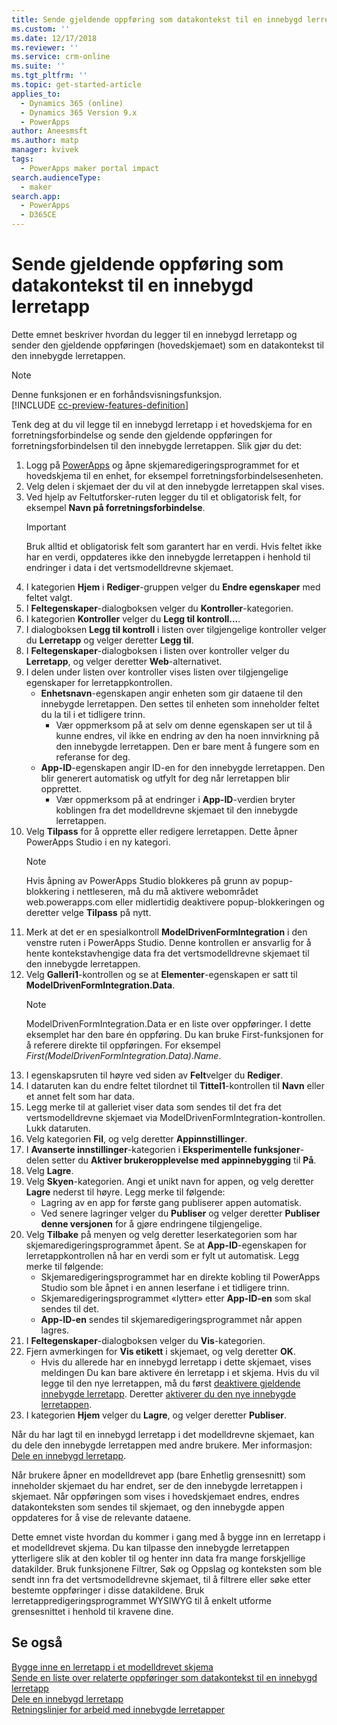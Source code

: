 ```yaml
---
title: Sende gjeldende oppføring som datakontekst til en innebygd lerretapp | MicrosoftDocs
ms.custom: ''
ms.date: 12/17/2018
ms.reviewer: ''
ms.service: crm-online
ms.suite: ''
ms.tgt_pltfrm: ''
ms.topic: get-started-article
applies_to:
  - Dynamics 365 (online)
  - Dynamics 365 Version 9.x
  - PowerApps
author: Aneesmsft
ms.author: matp
manager: kvivek
tags:
  - PowerApps maker portal impact
search.audienceType:
  - maker
search.app:
  - PowerApps
  - D365CE
---
```


# <a name="pass-the-current-record-as-data-context-to-an-embedded-canvas-app"></a>Sende gjeldende oppføring som datakontekst til en innebygd lerretapp
Dette emnet beskriver hvordan du legger til en innebygd lerretapp og sender den gjeldende oppføringen (hovedskjemaet) som en datakontekst til den innebygde lerretappen.

> [!NOTE]
> Denne funksjonen er en forhåndsvisningsfunksjon. <br />
> [!INCLUDE [cc-preview-features-definition](../../includes/cc-preview-features-definition.md)] 

Tenk deg at du vil legge til en innebygd lerretapp i et hovedskjema for en forretningsforbindelse og sende den gjeldende oppføringen for forretningsforbindelsen til den innebygde lerretappen. Slik gjør du det: 

1.  Logg på [PowerApps](https://web.powerapps.com/?utm_source=padocs&utm_medium=linkinadoc&utm_campaign=referralsfromdoc) og åpne skjemaredigeringsprogrammet for et hovedskjema til en enhet, for eksempel forretningsforbindelsesenheten. 
2.  Velg delen i skjemaet der du vil at den innebygde lerretappen skal vises.
3.  Ved hjelp av Feltutforsker-ruten legger du til et obligatorisk felt, for eksempel **Navn på forretningsforbindelse**.
      > [!IMPORTANT]
      > Bruk alltid et obligatorisk felt som garantert har en verdi. Hvis feltet ikke har en verdi, oppdateres ikke den innebygde lerretappen i henhold til endringer i data i det vertsmodelldrevne skjemaet.
4.  I kategorien **Hjem** i **Rediger**-gruppen velger du **Endre egenskaper** med feltet valgt.
5.  I **Feltegenskaper**-dialogboksen velger du **Kontroller**-kategorien.
6.  I kategorien **Kontroller** velger du **Legg til kontroll...**.
7.  I dialogboksen **Legg til kontroll** i listen over tilgjengelige kontroller velger du **Lerretapp** og velger deretter **Legg til**.
8.  I **Feltegenskaper**-dialogboksen i listen over kontroller velger du **Lerretapp**, og velger deretter **Web**-alternativet.
9.  I delen under listen over kontroller vises listen over tilgjengelige egenskaper for lerretappkontrollen.
     - **Enhetsnavn**-egenskapen angir enheten som gir dataene til den innebygde lerretappen. Den settes til enheten som inneholder feltet du la til i et tidligere trinn.
         - Vær oppmerksom på at selv om denne egenskapen ser ut til å kunne endres, vil ikke en endring av den ha noen innvirkning på den innebygde lerretappen. Den er bare ment å fungere som en referanse for deg.
     - **App-ID**-egenskapen angir ID-en for den innebygde lerretappen. Den blir generert automatisk og utfylt for deg når lerretappen blir opprettet.
         - Vær oppmerksom på at endringer i **App-ID**-verdien bryter koblingen fra det modelldrevne skjemaet til den innebygde lerretappen.
10. Velg **Tilpass** for å opprette eller redigere lerretappen. Dette åpner PowerApps Studio i en ny kategori.
       > [!NOTE]
       > Hvis åpning av PowerApps Studio blokkeres på grunn av popup-blokkering i nettleseren, må du må aktivere webområdet web.powerapps.com eller midlertidig deaktivere popup-blokkeringen og deretter velge **Tilpass** på nytt.
11. Merk at det er en spesialkontroll **ModelDrivenFormIntegration** i den venstre ruten i PowerApps Studio. Denne kontrollen er ansvarlig for å hente kontekstavhengige data fra det vertsmodelldrevne skjemaet til den innebygde lerretappen.
12. Velg **Galleri1**-kontrollen og se at **Elementer**-egenskapen er satt til **ModelDrivenFormIntegration.Data**.
      > [!NOTE]
      > ModelDrivenFormIntegration.Data er en liste over oppføringer. I dette eksemplet har den bare én oppføring. Du kan bruke First-funksjonen for å referere direkte til oppføringen. For eksempel *First(ModelDrivenFormIntegration.Data).Name*.
13. I egenskapsruten til høyre ved siden av **Felt**velger du **Rediger**.
14. I dataruten kan du endre feltet tilordnet til **Tittel1**-kontrollen til **Navn** eller et annet felt som har data.
15. Legg merke til at galleriet viser data som sendes til det fra det vertsmodelldrevne skjemaet via ModelDrivenFormIntegration-kontrollen. Lukk dataruten.
16. Velg kategorien **Fil**, og velg deretter **Appinnstillinger**.
17. I **Avanserte innstillinger**-kategorien i **Eksperimentelle funksjoner**-delen setter du **Aktiver brukeropplevelse med appinnebygging** til **På**.
18. Velg **Lagre**. 
19. Velg **Skyen**-kategorien. Angi et unikt navn for appen, og velg deretter **Lagre** nederst til høyre. Legg merke til følgende: 
    -  Lagring av en app for første gang publiserer appen automatisk.
      -  Ved senere lagringer velger du **Publiser** og velger deretter **Publiser denne versjonen** for å gjøre endringene tilgjengelige.
20. Velg **Tilbake** på menyen og velg deretter leserkategorien som har skjemaredigeringsprogrammet åpent. Se at **App-ID**-egenskapen for lerretappkontrollen nå har en verdi som er fylt ut automatisk. Legg merke til følgende: 
    -   Skjemaredigeringsprogrammet har en direkte kobling til PowerApps Studio som ble åpnet i en annen leserfane i et tidligere trinn.
    -   Skjemaredigeringsprogrammet «lytter» etter **App-ID-en** som skal sendes til det.
    -   **App-ID-en** sendes til skjemaredigeringsprogrammet når appen lagres.
21. I **Feltegenskaper**-dialogboksen velger du **Vis**-kategorien.
22. Fjern avmerkingen for **Vis etikett** i skjemaet, og velg deretter **OK**.
    -   Hvis du allerede har en innebygd lerretapp i dette skjemaet, vises meldingen Du kan bare aktivere én lerretapp i et skjema. Hvis du vil legge til den nye lerretappen, må du først [deaktivere gjeldende innebygde lerretapp](embedded-canvas-app-guidelines.md#disable-an-embedded-canvas-app). Deretter [aktiverer du den nye innebygde lerretappen](embedded-canvas-app-guidelines.md#enable-an-embedded-canvas-app).
23. I kategorien **Hjem** velger du **Lagre**, og velger deretter **Publiser**.

Når du har lagt til en innebygd lerretapp i det modelldrevne skjemaet, kan du dele den innebygde lerretappen med andre brukere. Mer informasjon: [Dele en innebygd lerretapp](share-embedded-canvas-app.md).

Når brukere åpner en modelldrevet app (bare Enhetlig grensesnitt) som inneholder skjemaet du har endret, ser de den innebygde lerretappen i skjemaet. Når oppføringen som vises i hovedskjemaet endres, endres datakonteksten som sendes til skjemaet, og den innebygde appen oppdateres for å vise de relevante dataene.

Dette emnet viste hvordan du kommer i gang med å bygge inn en lerretapp i et modelldrevet skjema. Du kan tilpasse den innebygde lerretappen ytterligere slik at den kobler til og henter inn data fra mange forskjellige datakilder. Bruk funksjonene Filtrer, Søk og Oppslag og konteksten som ble sendt inn fra det vertsmodelldrevne skjemaet, til å filtrere eller søke etter bestemte oppføringer i disse datakildene. Bruk lerretappredigeringsprogrammet WYSIWYG til å enkelt utforme grensesnittet i henhold til kravene dine.

## <a name="see-also"></a>Se også
[Bygge inne en lerretapp i et modelldrevet skjema](embed-canvas-app-in-form.md) <br />
[Sende en liste over relaterte oppføringer som datakontekst til en innebygd lerretapp](pass-related-embedded-canvas-app.md) <br />
[Dele en innebygd lerretapp](share-embedded-canvas-app.md) <br />
[Retningslinjer for arbeid med innebygde lerretapper](embedded-canvas-app-guidelines.md)

